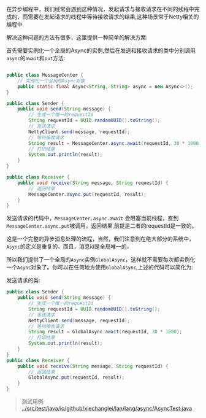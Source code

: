 在异步编程中，我们经常会遇到这种情况，发起请求与接收请求在不同的线程中完成的，而需要在发起请求的线程中等待接收请求的结果,这种场景常于Netty相关的编程中

解决这种问题的方法有很多，这里提供一种简单的解决方案:

首先需要实例化一个全局的Async的实例,然后在发送和接收请求的类中分别调用`async`的`await`和`put`方法:
```java

public class MessageCenter {
    // 实例化一个全局的Async对象
    public static final Async<String, String> async = new Async<>();
}

public class Sender {
    public void send(String message) {
        // 生成一个唯一的requestId
        String requestId = UUID.randomUUID().toString();
        // 发送请求
        NettyClient.send(message, requestId);
        // 等待接收请求
        String result = MessageCenter.async.await(requestId, 30 * 1000);
        // 打印结果
        System.out.println(result);
    }
}

public class Receiver {
    public void receive(String message, String requestId) {
        // 返回结果
        MessageCenter.async.put(requestId, result);
    }
}
```

发送请求的代码中，`MessageCenter.async.await` 会阻塞当前线程，直到`MessageCenter.async.put`被调用，返回结果,前提是二者的requestId是一致的。

这是一个完整的异步消息处理的流程，当然，我们注意到在绝大部分的系统中，`Async`的定义是重复的，而且，消息id是全局唯一的，

所以我们提供了一个全局的`Async`实例`GlobalAsync`，这样就不需要每次都实例化一个`Async`对象了。你可以在任何地方使用`GlobalAsync`,上述的代码可以简化为:

发送请求的类:
```java
public class Sender {
    public void send(String message) {
        // 生成一个唯一的requestId
        String requestId = UUID.randomUUID().toString();
        // 发送请求
        NettyClient.send(message, requestId);
        // 等待接收请求
        String result = GlobalAsync.await(requestId, 30 * 1000);
        // 打印结果
        System.out.println(result);
    }
}
public class Receiver {
    public void receive(String message, String requestId) {
        // 返回结果
        GlobalAsync.put(requestId, result);
    }
}
```

> 测试用例: [../src/test/java/io/github/xiechanglei/lan/lang/async/AsyncTest.java](../src/test/java/io/github/xiechanglei/lan/lang/async/AsyncTest.java)